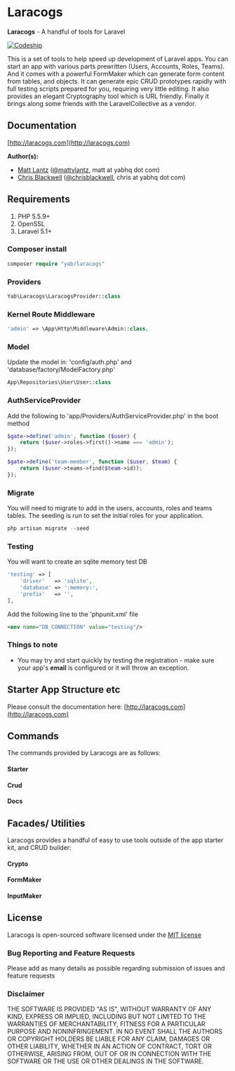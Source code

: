 # Laracogs

**Laracogs** - A handful of tools for Laravel

[![Codeship](https://img.shields.io/codeship/013b03f0-a7c6-0133-63e0-5a0bf9327500.svg)](https://github.com/YABhq/Laracogs)

This is a set of tools to help speed up development of Laravel apps. You can start an app with various parts prewritten (Users, Accounts, Roles, Teams). And it comes with a powerful FormMaker which can generate form content from tables, and objects. It can generate epic CRUD prototypes rapidly with full testing scripts prepared for you, requiring very little editing. It also provides an elegant Cryptography tool which is URL friendly. Finally it brings along some friends with the LaravelCollective as a vendor.

## Documentation
[http://laracogs.com](http://laracogs.com)

**Author(s):**
* [Matt Lantz](https://github.com/mlantz) ([@mattylantz](http://twitter.com/mattylantz), matt at yabhq dot com)
* [Chris Blackwell](https://github.com/chrisblackwell) ([@chrisblackwell](https://twitter.com/chrisblackwell), chris at yabhq dot com)

## Requirements

1. PHP 5.5.9+
2. OpenSSL
3. Laravel 5.1+

### Composer install

```php
composer require "yab/laracogs"
```

### Providers

```php
Yab\Laracogs\LaracogsProvider::class
```

### Kernel Route Middleware

```php
'admin' => \App\Http\Middleware\Admin::class,
```

### Model
Update the model in: 'config/auth.php' and 'database/factory/ModelFactory.php'

```php
App\Repositories\User\User::class
```

### AuthServiceProvider
Add the following to 'app/Providers/AuthServiceProvider.php' in the boot method

```php
$gate->define('admin', function ($user) {
    return ($user->roles->first()->name === 'admin');
});

$gate->define('team-member', function ($user, $team) {
    return ($user->teams->find($team->id));
});
```

### Migrate
You will need to migrate to add in the users, accounts, roles and teams tables. The seeding is run to set the initial roles for your application.

```php
php artisan migrate --seed
```

### Testing
You will want to create an sqlite memory test DB

```php
'testing' => [
    'driver'   => 'sqlite',
    'database' => ':memory:',
    'prefix'   => '',
],
```

Add the following line to the 'phpunit.xml' file
```xml
<env name="DB_CONNECTION" value="testing"/>
```

### Things to note
- You may try and start quickly by testing the registration - make sure your app's
**email** is configured or it will throw an exception.

## Starter App Structure etc
Please consult the documentation here: [http://laracogs.com](http://laracogs.com)

## Commands
The commands provided by Laracogs are as follows:

#### Starter
#### Crud
#### Docs

## Facades/ Utilities
Laracogs provides a handful of easy to use tools outside of the app starter kit, and CRUD builder:

#### Crypto
#### FormMaker
#### InputMaker

## License
Laracogs is open-sourced software licensed under the [MIT license](http://opensource.org/licenses/MIT)

### Bug Reporting and Feature Requests
Please add as many details as possible regarding submission of issues and feature requests

### Disclaimer
THE SOFTWARE IS PROVIDED "AS IS", WITHOUT WARRANTY OF ANY KIND, EXPRESS OR IMPLIED, INCLUDING BUT NOT LIMITED TO THE WARRANTIES OF MERCHANTABILITY, FITNESS FOR A PARTICULAR PURPOSE AND NONINFRINGEMENT. IN NO EVENT SHALL THE AUTHORS OR COPYRIGHT HOLDERS BE LIABLE FOR ANY CLAIM, DAMAGES OR OTHER LIABILITY, WHETHER IN AN ACTION OF CONTRACT, TORT OR OTHERWISE, ARISING FROM, OUT OF OR IN CONNECTION WITH THE SOFTWARE OR THE USE OR OTHER DEALINGS IN THE SOFTWARE.
